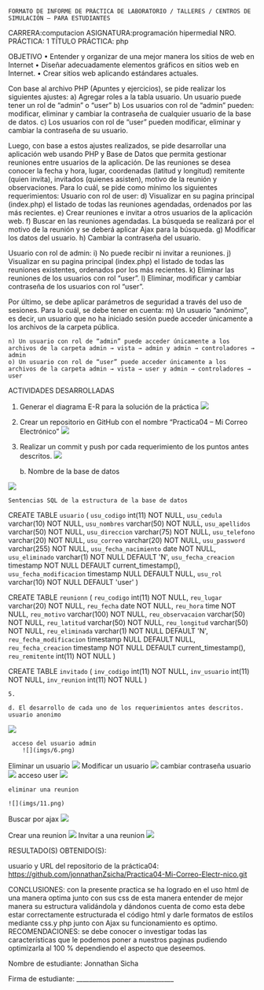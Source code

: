  	FORMATO DE INFORME DE PRÁCTICA DE LABORATORIO / TALLERES / CENTROS DE SIMULACIÓN – PARA ESTUDIANTES

CARRERA:computacion	ASIGNATURA:programación hipermedial
NRO. PRÁCTICA:	1	TÍTULO PRÁCTICA: php

 OBJETIVO 
• Entender y organizar de una mejor manera los sitios de web en Internet 
• Diseñar adecuadamente elementos gráficos en sitios web en Internet. 
• Crear sitios web aplicando estándares actuales. 




 Con base al archivo PHP (Apuntes y ejercicios), se pide realizar los siguientes ajustes: 
	a) Agregar roles a la tabla usuario. Un usuario puede tener un rol de “admin” o “user” 
	b) Los usuarios con rol de “admin” pueden: modificar, eliminar y cambiar la contraseña de cualquier usuario de la base de datos. 
	c) Los usuarios con rol de “user” pueden modificar, eliminar y cambiar la contraseña de su usuario. 

Luego, con base a estos ajustes realizados, se pide desarrollar una aplicación web usando PHP y Base de Datos que permita gestionar reuniones entre usuarios de la aplicación. De las reuniones se desea conocer la fecha y hora, lugar, coordenadas (latitud y longitud) remitente (quien invita), invitados (quienes asisten), motivo de la reunión y observaciones. 
Para lo cuál, se pide como mínimo los siguientes requerimientos: 
Usuario con rol de user: 
	d) Visualizar en su pagina principal (index.php) el listado de todas las reuniones agendadas, ordenados por las más recientes. 
	e) Crear reuniones e invitar a otros usuarios de la aplicación web. 
	f) Buscar en las reuniones agendadas. La búsqueda se realizará por el motivo de la reunión y se deberá aplicar Ajax para la búsqueda. 
	g) Modificar los datos del usuario. 
	h) Cambiar la contraseña del usuario. 

Usuario con rol de admin: 
	i) No puede recibir ni invitar a reuniones. 
	j) Visualizar en su pagina principal (index.php) el listado de todas las reuniones existentes, ordenados por los más recientes. 
	k) Eliminar las reuniones de los usuarios con rol “user”. 
	l) Eliminar, modificar y cambiar contraseña de los usuarios con rol “user”. 

 Por último, se debe aplicar parámetros de seguridad a través del uso de sesiones. Para lo cuál, se debe tener en cuenta: 
	m) Un usuario “anónimo”, es decir, un usuario que no ha iniciado sesión puede acceder únicamente a los archivos de la carpeta pública. 

	n) Un usuario con rol de “admin” puede acceder únicamente a los archivos de la carpeta admin → vista → admin y admin → controladores → admin 
	o) Un usuario con rol de “user” puede acceder únicamente a los archivos de la carpeta admin → vista → user y admin → controladores → user 
	


 ACTIVIDADES DESARROLLADAS

1. Generar el diagrama E-R para la solución de la práctica 
 ![](imgs/1.png)

2. Crear un repositorio en GitHub con el nombre “Practica04 – Mi Correo Electrónico” 
![](imgs/2.png)
 

3. Realizar un commit y push por cada requerimiento de los puntos antes descritos. 
![](imgs/3.png)
 




	b. Nombre de la base de datos 
	
![](imgs/4.png)
 


	Sentencias SQL de la estructura de la base de datos 
	
CREATE TABLE `usuario` (
  `usu_codigo` int(11) NOT NULL,
  `usu_cedula` varchar(10) NOT NULL,
  `usu_nombres` varchar(50) NOT NULL,
  `usu_apellidos` varchar(50) NOT NULL,
  `usu_direccion` varchar(75) NOT NULL,
  `usu_telefono` varchar(20) NOT NULL,
  `usu_correo` varchar(20) NOT NULL,
  `usu_password` varchar(255) NOT NULL,
  `usu_fecha_nacimiento` date NOT NULL,
  `usu_eliminado` varchar(1) NOT NULL DEFAULT 'N',
  `usu_fecha_creacion` timestamp NOT NULL DEFAULT current_timestamp(),
  `usu_fecha_modificacion` timestamp NULL DEFAULT NULL,
  `usu_rol` varchar(10) NOT NULL DEFAULT 'user'
) 

CREATE TABLE `reunionn` (
  `reu_codigo` int(11) NOT NULL,
  `reu_lugar` varchar(20) NOT NULL,
  `reu_fecha` date NOT NULL,
  `reu_hora` time NOT NULL,
  `reu_motivo` varchar(100) NOT NULL,
  `reu_observacaion` varchar(50) NOT NULL,
  `reu_latitud` varchar(50) NOT NULL,
  `reu_longitud` varchar(50) NOT NULL,
  `reu_eliminada` varchar(1) NOT NULL DEFAULT 'N',
  `reu_fecha_modificacion` timestamp NULL DEFAULT NULL,
  `reu_fecha_creacion` timestamp NOT NULL DEFAULT current_timestamp(),
  `reu_remitente` int(11) NOT NULL
)

CREATE TABLE `invitado` (
  `inv_codigo` int(11) NOT NULL,
  `inv_usuario` int(11) NOT NULL,
  `inv_reunion` int(11) NOT NULL
)






	5.

	d. El desarrollo de cada uno de los requerimientos antes descritos. 
	usuario anonimo
	
 ![](imgs/5.png)

	 acceso del usuario admin
	  	![](imgs/6.png)
	
Eliminar un usuario
 ![](imgs/7.png)
Modificar un usuario
	 ![](imgs/8.png)
	cambiar contraseña usuario
	 ![](imgs/9.png)
	acceso user
	![](imgs/10.png)
	 

	eliminar una reunion
	 
	![](imgs/11.png)
Buscar por ajax
 ![](imgs/12.png)

Crear una reunion
 ![](imgs/13.png)
Invitar a una reunion
 ![](imgs/14.png)

	
RESULTADO(S) OBTENIDO(S):


usuario y URL del repositorio de la práctica04: https://github.com/jonnathanZsicha/Practica04-Mi-Correo-Electr-nico.git 



CONCLUSIONES: con la presente practica se ha logrado en el uso html de una manera optima junto con sus css de esta manera entender de mejor manera su estructura validándola y dándonos cuenta de como esta debe estar correctamente estructurada el código html y darle formatos de estilos mediante css.y php junto con Ajax su funcionamiento es optimo.
RECOMENDACIONES: se debe conocer o investigar todas las características que le podemos poner a nuestros paginas pudiendo optimizarla al 100 % dependiendo el aspecto que deseemos.

Nombre de estudiante:  Jonnathan Sicha

Firma de estudiante: _______________________________

